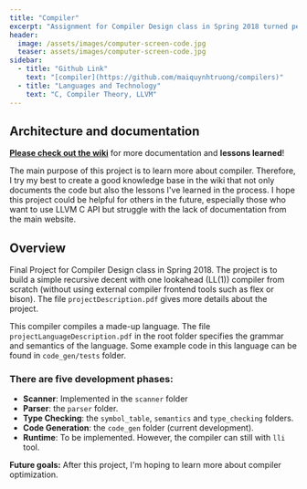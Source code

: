```yaml
---
title: "Compiler"
excerpt: "Assignment for Compiler Design class in Spring 2018 turned personal project"
header:
  image: /assets/images/computer-screen-code.jpg
  teaser: assets/images/computer-screen-code.jpg
sidebar:
  - title: "Github Link"
    text: "[compiler](https://github.com/maiquynhtruong/compilers)"
  - title: "Languages and Technology"
    text: "C, Compiler Theory, LLVM"
---
```


## Architecture and documentation
[**Please check out the wiki**](https://github.com/maiquynhtruong/compilers/wiki) for more documentation and **lessons learned**!

The main purpose of this project is to learn more about compiler. Therefore, I try my best to create a good knowledge base in the wiki that not only documents the code but also the lessons I've learned in the process. I hope this project could be helpful for others in the future, especially those who want to use LLVM C API but struggle with the lack of documentation from the main website.

## Overview
Final Project for Compiler Design class in Spring 2018. The project is to build a simple recursive decent with one lookahead (LL(1)) compiler from scratch (without using external compiler frontend tools such as flex or bison). The file `projectDescription.pdf` gives more details about the project.

This compiler compiles a made-up language. The file `projectLanguageDescription.pdf` in the root folder specifies the grammar and semantics of the language. Some example code in this language can be found in `code_gen/tests` folder.

### There are five development phases:

* **Scanner**: Implemented in the `scanner` folder
* **Parser**: the `parser` folder.
* **Type Checking**: the `symbol_table`, `semantics` and `type_checking` folders.
* **Code Generation**: the `code_gen` folder (current development).
* **Runtime**: To be implemented. However, the compiler can still with `lli` tool.

**Future goals:** After this project, I'm hoping to learn more about compiler optimization.
